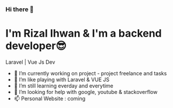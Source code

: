 ### Hi there 👋

# I'm Rizal Ihwan & I'm a backend developer😎
Laravel | Vue Js Dev

- 🔭 I’m currently working on project - project freelance and tasks
- 🌱 I’m like playing with Laravel & VUE JS
- 👯 I’m still learning everday and everytime
- 🤔 I’m looking for help with google, youtube & stackoverflow
- 📫 Personal Website : coming
